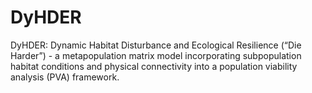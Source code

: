 # DyHDER
DyHDER: Dynamic Habitat Disturbance and Ecological Resilience (“Die Harder”) - a metapopulation matrix model incorporating subpopulation habitat conditions and physical connectivity into a population viability analysis (PVA) framework.
